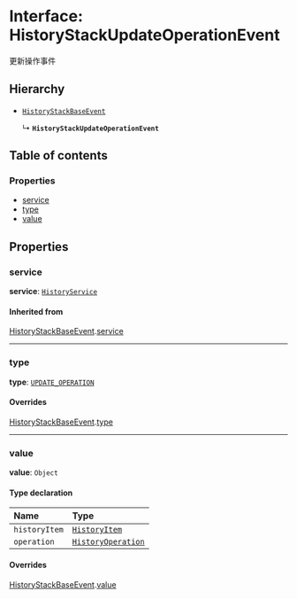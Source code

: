 # Interface: HistoryStackUpdateOperationEvent

更新操作事件

## Hierarchy

* [`HistoryStackBaseEvent`](/auto-docs/history/interfaces/HistoryStackBaseEvent.md)

  ↳ **`HistoryStackUpdateOperationEvent`**

## Table of contents

### Properties

* [service](/auto-docs/history/interfaces/HistoryStackUpdateOperationEvent.md#service)
* [type](/auto-docs/history/interfaces/HistoryStackUpdateOperationEvent.md#type)
* [value](/auto-docs/history/interfaces/HistoryStackUpdateOperationEvent.md#value)

## Properties

### service

**service**: [`HistoryService`](/auto-docs/history/classes/HistoryService.md)

#### Inherited from

[HistoryStackBaseEvent](/auto-docs/history/interfaces/HistoryStackBaseEvent.md).[service](/auto-docs/history/interfaces/HistoryStackBaseEvent.md#service)

***

### type

**type**: [`UPDATE_OPERATION`](/auto-docs/history/enums/HistoryStackChangeType.md#update_operation)

#### Overrides

[HistoryStackBaseEvent](/auto-docs/history/interfaces/HistoryStackBaseEvent.md).[type](/auto-docs/history/interfaces/HistoryStackBaseEvent.md#type)

***

### value

**value**: `Object`

#### Type declaration

| Name | Type |
| :------ | :------ |
| `historyItem` | [`HistoryItem`](/auto-docs/history/interfaces/HistoryItem.md) |
| `operation` | [`HistoryOperation`](/auto-docs/history/interfaces/HistoryOperation.md) |

#### Overrides

[HistoryStackBaseEvent](/auto-docs/history/interfaces/HistoryStackBaseEvent.md).[value](/auto-docs/history/interfaces/HistoryStackBaseEvent.md#value)
